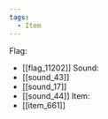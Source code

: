 ```yaml
---
tags:
  - Item
---
```

Flag:
- [[flag_11202]]
Sound:
- [[sound_43]]
- [[sound_17]]
- [[sound_44]]
Item:
- [[item_661]]

